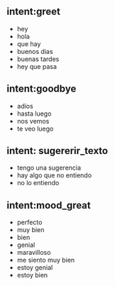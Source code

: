 ## intent:greet
- hey
- hola
- que hay
- buenos dias
- buenas tardes
- hey que pasa

## intent:goodbye
- adios
- hasta luego
- nos vemos
- te veo luego

## intent: sugererir_texto
- tengo una sugerencia
- hay algo que no entiendo
- no lo entiendo


## intent:mood_great
- perfecto
- muy bien
- bien
- genial
- maravilloso
- me siento muy bien
- estoy genial
- estoy bien
